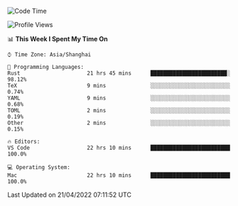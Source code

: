 <!--START_SECTION:waka-->
![Code Time](http://img.shields.io/badge/Code%20Time-1%2C252%20hrs%2056%20mins-blue)

![Profile Views](http://img.shields.io/badge/Profile%20Views-23-blue)

📊 **This Week I Spent My Time On** 

```text
⌚︎ Time Zone: Asia/Shanghai

💬 Programming Languages: 
Rust                     21 hrs 45 mins      ████████████████████████░   98.12% 
TeX                      9 mins              ░░░░░░░░░░░░░░░░░░░░░░░░░   0.74% 
YAML                     9 mins              ░░░░░░░░░░░░░░░░░░░░░░░░░   0.68% 
TOML                     2 mins              ░░░░░░░░░░░░░░░░░░░░░░░░░   0.19% 
Other                    2 mins              ░░░░░░░░░░░░░░░░░░░░░░░░░   0.15%

🔥 Editors: 
VS Code                  22 hrs 10 mins      █████████████████████████   100.0%

💻 Operating System: 
Mac                      22 hrs 10 mins      █████████████████████████   100.0%

```


 Last Updated on 21/04/2022 07:11:52 UTC
<!--END_SECTION:waka-->
